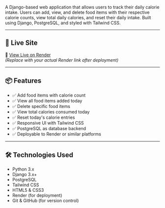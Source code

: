 A Django-based web application that allows users to track their daily calorie intake. 
Users can add, view, and delete food items with their respective calorie counts, view total daily calories, and reset their daily intake. 
Built using Django, PostgreSQL, and styled with Tailwind CSS.

---

## 🚀 Live Site

🔗 [View Live on Render](https://your-app-name.onrender.com)  
_(Replace with your actual Render link after deployment)_

---

## 📦 Features

- ✅ Add food items with calorie count
- ✅ View all food items added today
- ✅ Delete specific food items
- ✅ View total calories consumed today
- ✅ Reset today's calorie entries
- ✅ Responsive UI with Tailwind CSS
- ✅ PostgreSQL as database backend
- ✅ Deployable to Render or similar platforms

---

## 🛠️ Technologies Used

- Python 3.x
- Django 3.x+
- PostgreSQL
- Tailwind CSS
- HTML5 & CSS3
- Render (for deployment)
- Git & GitHub (for version control)
